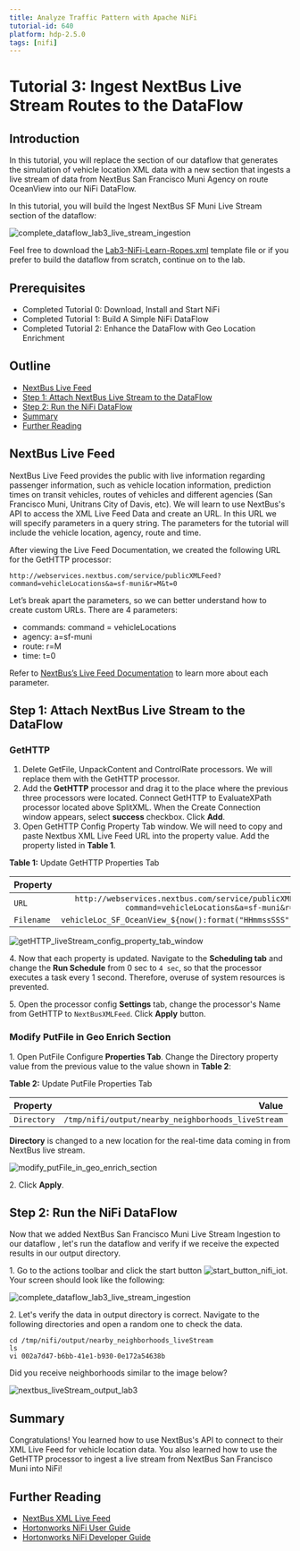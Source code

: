 ```yaml
---
title: Analyze Traffic Pattern with Apache NiFi
tutorial-id: 640
platform: hdp-2.5.0
tags: [nifi]
---
```


# Tutorial 3: Ingest NextBus Live Stream Routes to the DataFlow

## Introduction
In this tutorial, you will replace the section of our dataflow that generates the simulation of vehicle location XML data with a new section that ingests a live stream of data from NextBus San Francisco Muni Agency on route OceanView into our NiFi DataFlow.

In this tutorial, you will build the Ingest NextBus SF Muni Live Stream section of the dataflow:

![complete_dataflow_lab3_live_stream_ingestion](assets/lab3-ingest-nextbus-live-stream-nifi-lab-series/complete_dataflow_lab3_live_stream_ingestion.png)

Feel free to download the [Lab3-NiFi-Learn-Ropes.xml](assets/lab3-template/Lab3-NiFi-Learn-Ropes.xml) template file or if you prefer to build the dataflow from scratch, continue on to the lab.

## Prerequisites
- Completed Tutorial 0: Download, Install and Start NiFi
- Completed Tutorial 1: Build A Simple NiFi DataFlow
- Completed Tutorial 2: Enhance the DataFlow with Geo Location Enrichment

## Outline
- [NextBus Live Feed](#nextbus-live-feed)
- [Step 1: Attach NextBus Live Stream to the DataFlow](#attach-nextbus-live-stream)
- [Step 2: Run the NiFi DataFlow](#run-nifi-dataflow)
- [Summary](#summary-tutorial3)
- [Further Reading](#further-reading-tutorial3)

## NextBus Live Feed <a id="nextbus-live-feed"></a>

NextBus Live Feed provides the public with live information regarding passenger information, such as vehicle location information, prediction times on transit vehicles, routes of vehicles and different agencies (San Francisco Muni, Unitrans City of Davis, etc). We will learn to use NextBus's API to access the XML Live Feed Data and create an URL. In this URL we will specify parameters in a query string. The parameters for the tutorial will include the vehicle location, agency, route and time.

After viewing the Live Feed Documentation, we created the following URL for the GetHTTP processor:

~~~
http://webservices.nextbus.com/service/publicXMLFeed?command=vehicleLocations&a=sf-muni&r=M&t=0
~~~

Let’s break apart the parameters, so we can better understand how to create custom URLs. There are 4 parameters:

- commands: command = vehicleLocations
- agency: a=sf-muni
- route: r=M
- time: t=0

Refer to [NextBus’s Live Feed Documentation](https://www.nextbus.com/xmlFeedDocs/NextBusXMLFeed.pdf) to learn more about each parameter.

## Step 1: Attach NextBus Live Stream to the DataFlow <a id="attach-nextbus-live-stream"></a>

### GetHTTP

1. Delete GetFile, UnpackContent and ControlRate processors. We will replace them with the GetHTTP processor.
2. Add the **GetHTTP** processor and drag it to the place where the previous three processors were located. Connect GetHTTP to EvaluateXPath processor located above SplitXML. When the Create Connection window appears, select **success** checkbox. Click **Add**.
3. Open GetHTTP Config Property Tab window. We will need to copy and paste Nextbus XML Live Feed URL into the property value. Add the property listed in **Table 1**.

**Table 1:** Update GetHTTP Properties Tab

| Property  | Value  |
|:---|---:|
| `URL`  | `http://webservices.nextbus.com/service/publicXMLFeed?command=vehicleLocations&a=sf-muni&r=M&t=0` |
| `Filename`  | `vehicleLoc_SF_OceanView_${now():format("HHmmssSSS")}.xml` |

![getHTTP_liveStream_config_property_tab_window](assets/lab3-ingest-nextbus-live-stream-nifi-lab-series/getHTTP_liveStream_config_property_tab_window.png)

4\. Now that each property is updated. Navigate to the **Scheduling tab** and change the **Run Schedule** from 0 sec to `4 sec`, so that the processor executes a task every 1 second. Therefore, overuse of system resources is prevented.

5\. Open the processor config **Settings** tab, change the processor's Name from GetHTTP to `NextBusXMLFeed`. Click **Apply** button.

### Modify PutFile in Geo Enrich Section

1\. Open PutFile Configure **Properties Tab**. Change the Directory property value from the previous value to the value shown in **Table 2**:

**Table 2:** Update PutFile Properties Tab

| Property  | Value  |
|:---|---:|
| `Directory`  | `/tmp/nifi/output/nearby_neighborhoods_liveStream` |

**Directory** is changed to a new location for the real-time data coming in from NextBus live stream.

![modify_putFile_in_geo_enrich_section](assets/lab3-ingest-nextbus-live-stream-nifi-lab-series/modify_putFile_in_geo_enrich_section.png)

2\. Click **Apply**.

## Step 2: Run the NiFi DataFlow <a id="run-nifi-dataflow"></a>

Now that we added NextBus San Francisco Muni Live Stream Ingestion to our dataflow , let's run the dataflow and verify if we receive the expected results in our output directory.

1\. Go to the actions toolbar and click the start button ![start_button_nifi_iot](assets/lab1-build-nifi-dataflow/start_button_nifi_iot.png). Your screen should look like the following:

![complete_dataflow_lab3_live_stream_ingestion](assets/lab3-ingest-nextbus-live-stream-nifi-lab-series/complete_dataflow_lab3_live_stream_ingestion.png)

2\. Let's verify the data in output directory is correct. Navigate to the following directories and open a random one to check the data.

~~~
cd /tmp/nifi/output/nearby_neighborhoods_liveStream
ls
vi 002a7d47-b6bb-41e1-b930-0e172a54638b
~~~

Did you receive neighborhoods similar to the image below?

![nextbus_liveStream_output_lab3](assets/lab3-ingest-nextbus-live-stream-nifi-lab-series/nextbus_liveStream_output_lab3.png)

## Summary <a id="summary-tutorial3"></a>

Congratulations! You learned how to use NextBus's API to connect to their XML Live Feed for vehicle location data. You also learned how to use the GetHTTP processor to ingest a live stream from NextBus San Francisco Muni into NiFi!

## Further Reading <a id="further-reading-tutorial3"></a>

- [NextBus XML Live Feed](https://www.nextbus.com/xmlFeedDocs/NextBusXMLFeed.pdf)
- [Hortonworks NiFi User Guide](https://docs.hortonworks.com/HDPDocuments/HDF2/HDF-2.0.0/bk_user-guide/content/index.html)
- [Hortonworks NiFi Developer Guide](https://docs.hortonworks.com/HDPDocuments/HDF2/HDF-2.0.0/bk_developer-guide/content/index.html)
